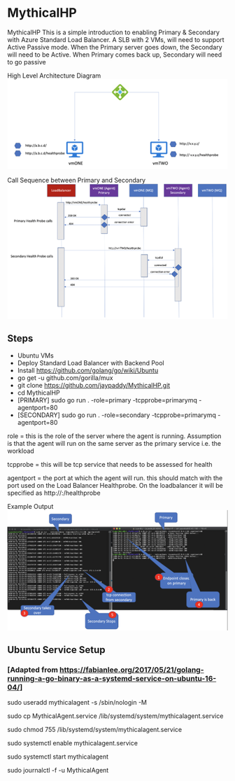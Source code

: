 # MythicalHP
MythicalHP
This is a simple introduction to enabling Primary & Secondary with Azure Standard Load Balancer. A SLB with 2 VMs, will need to support Active Passive mode. When the Primary server goes down, the Secondary will need to be Active. When Primary comes back up, Secondary will need to go passive

High Level Architecture Diagram
![Image description](./MythicalHPLB.png)

Call Sequence between Primary and Secondary
![Image description](./MythicalHP.png)


## Steps
* Ubuntu VMs
* Deploy Standard Load Balancer with Backend Pool
* Install https://github.com/golang/go/wiki/Ubuntu
* go get -u github.com/gorilla/mux
* git clone https://github.com/jaypaddy/MythicalHP.git
* cd MythicalHP
* [PRIMARY] sudo go run . -role=primary -tcpprobe=primarymq -agentport=80
* [SECONDARY] sudo go run . -role=secondary -tcpprobe=primarymq -agentport=80

role = this is the role of the server where the agent is running. Assumption is that the agent will run on the same server as the primary service i.e. the workload

tcpprobe = this will be tcp service that needs to be assessed for health

agentport = the port at which the agent will run. this should match with the port used on the Load Balancer Healthprobe. On the loadbalancer it will be specified as http://<server>:<agentport>/healthprobe

Example Output
![Image description](./ExampleOutput.png)


## Ubuntu Service Setup
### [Adapted from https://fabianlee.org/2017/05/21/golang-running-a-go-binary-as-a-systemd-service-on-ubuntu-16-04/]
sudo useradd mythicalagent -s /sbin/nologin -M

sudo cp MythicalAgent.service /lib/systemd/system/mythicalagent.service

sudo chmod 755 /lib/systemd/system/mythicalagent.service

sudo systemctl enable mythicalagent.service

sudo systemctl start mythicalagent

sudo journalctl -f -u MythicalAgent



